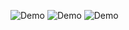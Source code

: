 ![Demo](https://i.imgur.com/4RLGx8i.png)
![Demo](https://i.imgur.com/1lfwutM.png)
![Demo](https://i.imgur.com/7wCbzHy.png)
